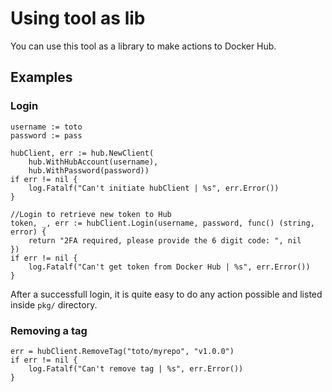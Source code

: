 # Using tool as lib

You can use this tool as a library to make actions to Docker Hub.

## Examples

### Login

```
username := toto
password := pass

hubClient, err := hub.NewClient(
	hub.WithHubAccount(username),
	hub.WithPassword(password))
if err != nil {
	log.Fatalf("Can't initiate hubClient | %s", err.Error())
}

//Login to retrieve new token to Hub
token, _, err := hubClient.Login(username, password, func() (string, error) {
	return "2FA required, please provide the 6 digit code: ", nil
})
if err != nil {
	log.Fatalf("Can't get token from Docker Hub | %s", err.Error())
}
```

After a successfull login, it is quite easy to do any action possible and listed inside `pkg/` directory.

### Removing a tag

```
err = hubClient.RemoveTag("toto/myrepo", "v1.0.0")
if err != nil {
	log.Fatalf("Can't remove tag | %s", err.Error())
}
```
